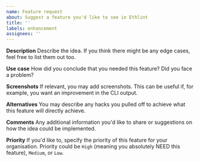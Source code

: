```yaml
---
name: Feature request
about: Suggest a feature you'd like to see in Ethlint
title: ''
labels: enhancement
assignees: ''
---
```


**Description** Describe the idea. If you think there might be any edge cases,
feel free to list them out too.

**Use case** How did you conclude that you needed this feature? Did you face a
problem?

**Screenshots** If relevant, you may add screenshots. This can be useful if, for
example, you want an improvement in the CLI output.

**Alternatives** You may describe any hacks you pulled off to achieve what this
feature will directly achieve.

**Comments** Any additional information you'd like to share or suggestions on
how the idea could be implemented.

**Priority** If you'd like to, specify the priority of this feature for your
organisation. Priority could be `High` (meaning you absolutely NEED this
feature), `Medium`, or `Low`.
